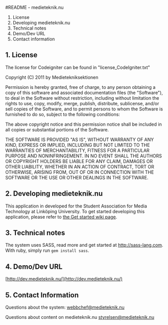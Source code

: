#README - medieteknik.nu

1. License
2. Developing medieteknik.nu
3. Technical notes
4. Demo/Dev URL
5. Contact information

## 1. License
The license for Codeigniter can be found in "license_CodeIgniter.txt"

Copyright (C) 2011 by Medietekniksektionen

Permission is hereby granted, free of charge, to any person obtaining a copy
of this software and associated documentation files (the "Software"), to deal
in the Software without restriction, including without limitation the rights
to use, copy, modify, merge, publish, distribute, sublicense, and/or sell
copies of the Software, and to permit persons to whom the Software is
furnished to do so, subject to the following conditions:

The above copyright notice and this permission notice shall be included in
all copies or substantial portions of the Software.

THE SOFTWARE IS PROVIDED "AS IS", WITHOUT WARRANTY OF ANY KIND, EXPRESS OR
IMPLIED, INCLUDING BUT NOT LIMITED TO THE WARRANTIES OF MERCHANTABILITY,
FITNESS FOR A PARTICULAR PURPOSE AND NONINFRINGEMENT. IN NO EVENT SHALL THE
AUTHORS OR COPYRIGHT HOLDERS BE LIABLE FOR ANY CLAIM, DAMAGES OR OTHER
LIABILITY, WHETHER IN AN ACTION OF CONTRACT, TORT OR OTHERWISE, ARISING FROM,
OUT OF OR IN CONNECTION WITH THE SOFTWARE OR THE USE OR OTHER DEALINGS IN
THE SOFTWARE.

## 2. Developing medieteknik.nu
This application in developed for the Student Association for Media Technology at Linköping University.
To get started developing this application, please refer to [the Get started wiki page](https://github.com/medieteknik/Medieteknik.nu/wiki/Get-started-with-the-development-of-medieteknik.nu).

## 3. Technical notes
The system uses SASS, read more and get started at http://sass-lang.com. With ruby, simply
run <code>gem install sass</code>.

## 4. Demo/Dev URL
[http://dev.medieteknik.nu/](http://dev.medieteknik.nu/)

## 5. Contact Information
Questions about the system:
	webbchef@medieteknik.nu

Questions about content on medieteknik.nu
	styrelsen@medieteknik.nu
